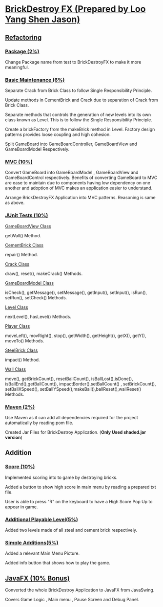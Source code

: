 # <ins>BrickDestroy FX (Prepared by Loo Yang Shen Jason)</ins>

## <ins>Refactoring </ins>

### <ins>Package (2%)</ins>
Change Package name from test to BrickDestroyFX to make it more meaningful.

### <ins>Basic Maintenance (6%)</ins>
Separate Crack from Brick Class to follow Single Responsibility Principle.

Update methods in CementBrick and Crack due to separation of Crack from Brick Class.

Separate methods that controls the generation of new levels into its own class known as Level. This is to follow the Single Responsibility Principle.

Create a brickFactory from the makeBrick method in Level. Factory design patterns provides loose coupling and high cohesion.

Split GameBoard into GameBoardController, GameBoardView and GameBoardModel Respectively.

### <ins>MVC (10%)</ins>
Convert GameBoard into GameBoardModel , GameBoardView and GameBoardControl respectively. Benefits of converting GameBoard to MVC are ease to maintain due to components having low dependency on one another and adoption of MVC makes an application easier to understand.

Arrange BrickDestroyFX Application into MVC patterns. Reasoning is same as above.

### <ins>JUnit Tests (10%) </ins>
<ins>GameBoardView Class</ins>

getWall() Method.

<ins>CementBrick Class</ins>

repair() Method.

<ins>Crack Class</ins>

draw(), reset(), makeCrack() Methods.

<ins>GameBoardModel Class</ins>

isCheck(), getMessage(), setMessage(), getInput(), setInput(), isRun(), setRun(), setCheck() Methods.

<ins>Level Class</ins>

nextLevel(), hasLevel() Methods.

<ins>Player Class</ins>

moveLeft(), movRight(), stop(), getWidth(), getHeight(), getX(), getY(), moveTo() Methods.

<ins>SteelBrick Class</ins>

impact() Method.

<ins>Wall Class</ins>

move(), getBrickCount(), resetBallCount(), isBallLost(),isDone(), isBallEnd(),getBallCount(), impactBorder(),setBallCount() , setBrickCount(), setBallXSpeed(), setBallYSpeed(),makeBall(),ballReset(),wallReset() Methods.

### <ins>Maven (2%)</ins>
Use Maven as it can add all dependencies required for the project automatically by reading pom file.

Created Jar Files for BrickDestroy Application. (**Only Used shaded.jar version**)

## Addition 

### <ins>Score (10%)</ins>
Implemented scoring into to game by destroying bricks. 

Added a button to show high score in main menu by reading a prepared txt file.

User is able to press "R" on the keyboard to have a High Score Pop Up to appear in game.

### <ins>Additional Playable Level(5%)</ins>
Added two levels made of all steel and cement brick respectively.

### <ins>Simple Additions(5%)</ins>
Added a relevant Main Menu Picture.

Added info button that shows how to play the game.

## <ins>JavaFX (10% Bonus)</ins>
Converted the whole BrickDestroy Application to JavaFX from JavaSwing. 

Covers Game Logic , Main menu , Pause Screen and Debug Panel.
